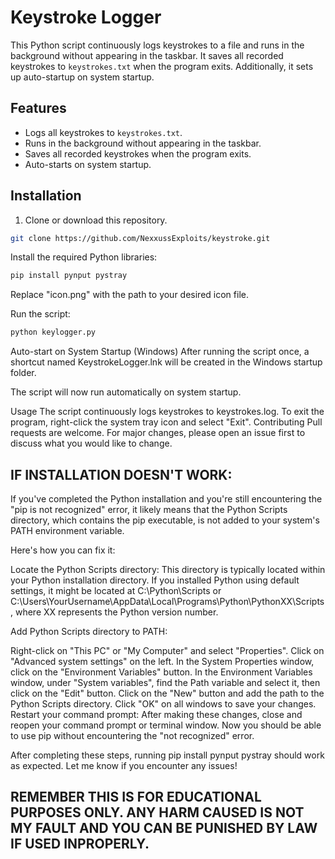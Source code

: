 # Keystroke Logger

This Python script continuously logs keystrokes to a file and runs in the background without appearing in the taskbar. It saves all recorded keystrokes to `keystrokes.txt` when the program exits. Additionally, it sets up auto-startup on system startup.

## Features

- Logs all keystrokes to `keystrokes.txt`.
- Runs in the background without appearing in the taskbar.
- Saves all recorded keystrokes when the program exits.
- Auto-starts on system startup.

## Installation

1. Clone or download this repository.

```bash
git clone https://github.com/NexxussExploits/keystroke.git
```
Install the required Python libraries:
```bash
pip install pynput pystray
```
Replace "icon.png" with the path to your desired icon file.

Run the script:
```bash
python keylogger.py
```
Auto-start on System Startup (Windows)
After running the script once, a shortcut named KeystrokeLogger.lnk will be created in the Windows startup folder.

The script will now run automatically on system startup.

Usage
The script continuously logs keystrokes to keystrokes.log.
To exit the program, right-click the system tray icon and select "Exit".
Contributing
Pull requests are welcome. For major changes, please open an issue first to discuss what you would like to change.


## IF INSTALLATION DOESN'T WORK:
If you've completed the Python installation and you're still encountering the "pip is not recognized" error, it likely means that the Python Scripts directory, which contains the pip executable, is not added to your system's PATH environment variable.

Here's how you can fix it:

Locate the Python Scripts directory: This directory is typically located within your Python installation directory. If you installed Python using default settings, it might be located at C:\Python\Scripts or C:\Users\YourUsername\AppData\Local\Programs\Python\PythonXX\Scripts, where XX represents the Python version number.

Add Python Scripts directory to PATH:

Right-click on "This PC" or "My Computer" and select "Properties".
Click on "Advanced system settings" on the left.
In the System Properties window, click on the "Environment Variables" button.
In the Environment Variables window, under "System variables", find the Path variable and select it, then click on the "Edit" button.
Click on the "New" button and add the path to the Python Scripts directory.
Click "OK" on all windows to save your changes.
Restart your command prompt: After making these changes, close and reopen your command prompt or terminal window. Now you should be able to use pip without encountering the "not recognized" error.

After completing these steps, running pip install pynput pystray should work as expected. Let me know if you encounter any issues!

## REMEMBER THIS IS FOR EDUCATIONAL PURPOSES ONLY. ANY HARM CAUSED IS NOT MY FAULT AND YOU CAN BE PUNISHED BY LAW IF USED INPROPERLY.
